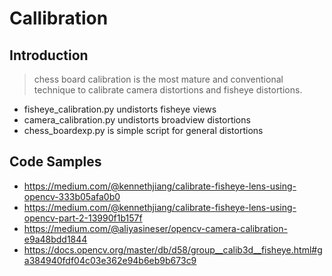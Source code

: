 # Callibration

## Introduction

> chess board calibration is the most mature and conventional technique to calibrate camera distortions and fisheye distortions.

- fisheye_calibration.py undistorts fisheye views
- camera_calibration.py undistorts broadview distortions
- chess_boardexp.py is simple script for general distortions

## Code Samples

>
-  https://medium.com/@kennethjiang/calibrate-fisheye-lens-using-opencv-333b05afa0b0
- https://medium.com/@kennethjiang/calibrate-fisheye-lens-using-opencv-part-2-13990f1b157f
- https://medium.com/@aliyasineser/opencv-camera-calibration-e9a48bdd1844
- https://docs.opencv.org/master/db/d58/group__calib3d__fisheye.html#ga384940fdf04c03e362e94b6eb9b673c9

